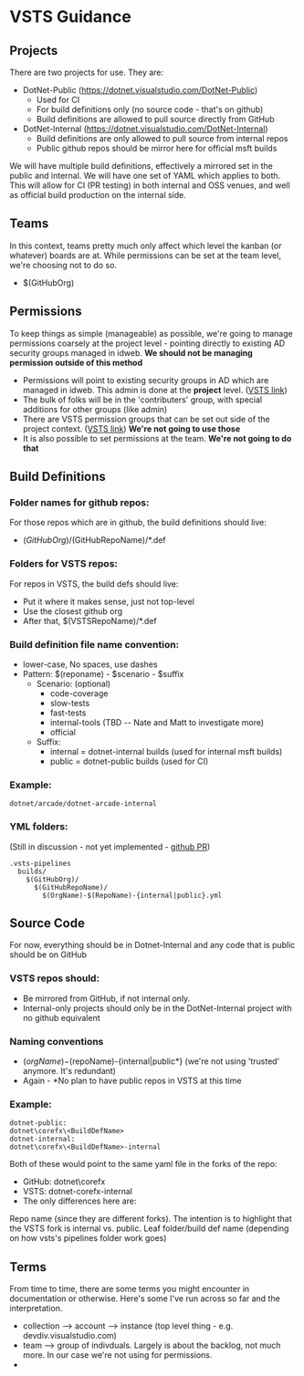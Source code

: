 # VSTS Guidance

## Projects
There are two projects for use.  They are:
-  DotNet-Public (https://dotnet.visualstudio.com/DotNet-Public)
    -  Used for CI
    -  For build definitions only  (no source code - that's on github)
    -  Build definitions are allowed to pull source directly from GitHub
-  DotNet-Internal  (https://dotnet.visualstudio.com/DotNet-Internal)
    -  Build definitions are only allowed to pull source from internal repos
    -  Public github repos should be mirror here for official msft builds

We will have multiple build definitions, effectively a mirrored set in the public and internal. We will have one set of YAML which applies to both. This will allow for CI (PR testing) in both internal and OSS venues, and well as official build production on the internal side. 
 
## Teams

In this context, teams pretty much only affect which level the kanban (or whatever) boards are at.  While permissions can be set at the team level, we're choosing not to do so.

-  $(GitHubOrg)

## Permissions
To keep things as simple (manageable) as possible, we're going to manage permissions coarsely at the project level - pointing directly to existing AD security groups managed in idweb.  **We should not be managing permission outside of this method**

-  Permissions will point to existing security groups in AD which are managed in idweb.  This admin is done at the **project** level.  ([VSTS link](https://dotnet.visualstudio.com/DotNet-Internal/_admin/_security))
-  The bulk of folks will be in the 'contributers' group, with special additions for other groups (like admin)
-  There are VSTS permission groups that can be set out side of the project context. ([VSTS link](https://dotnet.visualstudio.com/_admin/_security))   **We're not going to use those**
-  It is also possible to set permissions at the team.  **We're not going to do that**

## Build Definitions

### Folder names for github repos: 
For those repos which are in github, the build definitions should live:
- $(GitHubOrg)/$(GitHubRepoName)/*.def
 
### Folders for VSTS repos:
For repos in VSTS, the build defs should live:
- Put it where it makes sense, just not top-level
- Use the closest github org
- After that, $(VSTSRepoName)/*.def
 
### Build definition file name convention:
- lower-case, No spaces, use dashes
- Pattern: $(reponame) - $scenario - $suffix
  - Scenario: (optional)
    - code-coverage
    - slow-tests
    - fast-tests
    - internal-tools (TBD -- Nate and Matt to investigate more)
    - official
  - Suffix:
    - internal = dotnet-internal builds  (used for internal msft builds)
    - public = dotnet-public builds (used for CI)

### Example:

```
dotnet/arcade/dotnet-arcade-internal
```
 
### YML folders: 
(Still in discussion - not yet implemented  - [github PR](https://github.com/Microsoft/vsts-agent/pull/1430/files#diff-0e4df20b2155d804a6518e8089072a96R29))
```
.vsts-pipelines
  builds/
    $(GitHubOrg)/
      $(GitHubRepoName)/
        $(OrgName)-$(RepoName)-{internal|public}.yml
```

## Source Code

For now, everything should be in Dotnet-Internal and any code that is public should be on GitHub
 
### VSTS repos should:
-  Be mirrored from GitHub, if not internal only.
-  Internal-only projects should only be in the DotNet-Internal project with no github equivalent
 
### Naming conventions
-  $(orgName)-$(repoName)-{internal|public*}   (we're not using 'trusted' anymore.  It's redundant)
-  Again - *No plan to have public repos in VSTS at this time

### Example:
```
dotnet-public:
dotnet\corefx\<BuildDefName>
dotnet-internal:
dotnet\corefx\<BuildDefName>-internal
```

Both of these would point to the same yaml file in the forks of the repo:

- GitHub: dotnet\corefx
- VSTS: dotnet-corefx-internal
- The only differences here are:

Repo name (since they are different forks). The intention is to highlight that the VSTS fork is internal vs. public.
Leaf folder/build def name (depending on how vsts's pipelines folder work goes)

## Terms

From time to time, there are some terms you might encounter in documentation or otherwise.  Here's some I've run across so far and the interpretation.
-  collection  --> account --> instance  (top level thing - e.g. devdiv.visualstudio.com)
-  team --> group of indivduals.  Largely is about the backlog, not much more.  In our case we're not using for permissions.
-  
